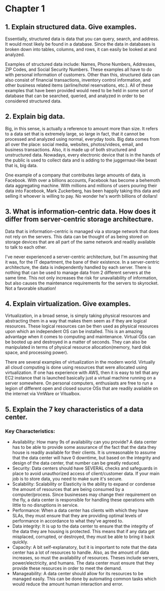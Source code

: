 # Chapter 1

## 1. Explain structured data.  Give examples.
Essentially, structured data is data that you can query, search, and address. It would most likely be found in a database. Since the data in databases is broken down into tables, columns, and rows, it can easily be looked at and analyzed. 

Examples of structured data include: Names, Phone Numbers, Addresses, ZIP Codes, and Social Security Numbers. These examples all have to do with personal information of customers. Other than this, structured data can also consist of financial transactions, inventory control information, and other business related items (airline/hotel reservations, etc.). All of these examples that have been provided would need to be held in some sort of database that can be searched, queried, and analyzed in order to be considered structured data.
## 2. Explain big data.
Big, in this sense, is actually a reference to amount more than size. It refers to a data set that is extremely large, so large in fact, that it cannot be processed and analyzed using normal, everyday tools. Big data comes from all over the place: social media, websites, photos/videos, email, and business transactions. Also, it is made up of both structured and unstructured data. Nowadays, every electronic device that is in the hands of the public is used to collect data and is adding to the juggernaut-like beast that is, big data. 

One example of a company that contributes large amounts of data, is Facebook. With over a billions accounts, Facebook has become a behemoth data aggregating machine. With millions and millions of users pouring their data into Facebook, Mark Zuckerberg, has been happily taking this data and selling it whoever is willing to pay. No wonder he's worth billions of dollars!
## 3. What is information-centric data.  How does it differ from server-centric storage architecture.
Data that is information-centric is managed via a storage network that does not rely on the servers. This data can be thought of as being stored on storage devices that are all part of the same network and readily available to talk to each other.

I've never experienced a server-centric architecture, but I'm assuming that it was, for the IT department, the bane of their existence. In a server-centric architecture, the data is independently handled by each server. There is nothing that can be used to manage data from 2 different servers at the same time. This not only increases the risk for unavailability of information, but also causes the maintenance requirements for the servers to skyrocket. Not a favorable situation!
## 4. Explain virtualization.  Give examples.
Virtualization, in a broad sense, is simply taking physical resources and abstracting them in a way that makes them seem as if they are logical resources. These logical resources can be then used as physical resources upon which an independent OS can be installed. This is an amazing advantage when it comes to computing and maintenance. Virtual OSs can be booted up and destroyed in a matter of seconds. They can also be manipulated in terms of physical resource allocation(memory, hard disk space, and processing power).

There are several examples of virtualization in the modern world. Virtually all cloud computing is done using resources that were allocated using virtualization. If one has experience with AWS, then it is easy to tell that any EC2 instance that is launched basically just a virtual machine running on a server somewhere. On personal computers, enthusiasts are free to run a legion of different open and closed source OSs that are readily available on the internet via VmWare or Vitualbox.
## 5. Explain the 7 key characteristics of a data center.
### Key Characteristics:

- Availability: How many 9s of availability can you provide? A data center has to be able to provide some assurance of the fact that the data they house is readily available for their clients. It is unreasonable to assume that the data center will have 0 downtime, but based on the integrity and design of the data center, that number can be greatly reduced.
- Security: Data centers should have SEVERAL checks and safeguards in place to avoid unauthorized access of client/customer data. If your main job is to store data, you need to make sure it's secure.
- Scalability: Scalability or Elasticity is the ability to expand or condense the amount of resources that are being consumed by a computer/process. Since businesses may change their requirement on the fly, a data center is responsible for handling these operations with little to no disruptions in service.
- Performance: When a data center has clients with which they have SLAs, they must ensure that they are providing optimal levels of performance in accordance to what they've agreed to.
- Data integrity: It is up to the data center to ensure that the integrity of the data they are housing is protected. This means that if any data get misplaced, corrupted, or destroyed, they must be able to bring it back quickly.
- Capacity: A bit self-explanatory, but it is important to note that the data center has a lot of resources to handle. Also, as the amount of data increases, so must the availability of resources. Theses include servers, power/electricity, and humans. The data center must ensure that they provide these resources in order to meet the demand.
- Manageability: A data center should allow for its resources to be managed easily. This can be done by automating common tasks which would reduce the amount human interaction and error.
